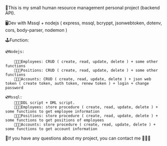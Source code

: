 📜This is my small human resource management personal project (backend API).

🖥Dev with Mssql + nodejs ( express, mssql, bcryppt, jsonwebtoken, dotenv, cors, body-parser, nodemon )

🕹Function:
	
	💿Nodejs:
 	
		🧑🏻‍💼Employees: CRUD ( create, read, update, delete ) + some other functions
		🧑🏻‍💼Positions: CRUD ( create, read, update, delete ) + some other functions
	 	🧑🏻‍💼Accounts: CRUD ( create, read, update, delete ) + json web token ( create token, auth token, renew token ) + login + change password
    	
    💿Mssql:
		🧑🏻‍💼DDL script + DML script.
    	🧑🏻‍💼Employees: store procedure ( create, read, update, delete ) + some functions to get employee information
		🧑🏻‍💼Positions: store procedure ( create, read, update, delete ) + some functions to get positions of employees
	 	🧑🏻‍💼Accounts: store procedure ( create, read, update, delete ) + some functions to get account information


📠If you have any questions about my project, you can contact me 🧔🏻‍♂️
